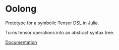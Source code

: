 # Oolong
Prototype for a symbolic Tensor DSL in Julia. 

Turns tensor operations into an abstract syntax tree.

[Documentation](https://oolongtensor.github.io/oolong/dev/)

